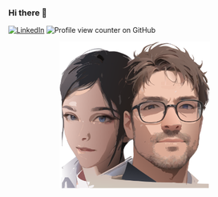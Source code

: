 ### Hi there 👋

<!--
**moniekabir/moniekabir** is a ✨ _special_ ✨ repository because its `README.md` (this file) appears on your GitHub profile.

Here are some ideas to get you started:

- 🔭 I’m currently working on ...
- 🌱 I’m currently learning ...
- 👯 I’m looking to collaborate on ...
- 🤔 I’m looking for help with ...
- 💬 Ask me about ...
- 📫 How to reach me: ...
- 😄 Pronouns: ...
- ⚡ Fun fact: ...
-->

[![LinkedIn](https://img.shields.io/badge/LinkedIn-%230077B5.svg?logo=linkedin&logoColor=white)](https://linkedin.com/in/mohammaderfankabir) ![Profile view counter on GitHub](https://komarev.com/ghpvc/?username=mohammaderfankabir)

<p align="center">
  <img src="https://raw.githubusercontent.com/mohammaderfankabir/mohammaderfankabir/main/hero.svg" width="300">
</p>
